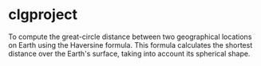 # clgproject
To compute the great-circle distance between two geographical locations on Earth using the Haversine formula. This formula calculates the shortest distance over the Earth's surface, taking into account its spherical shape.
